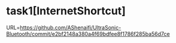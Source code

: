 # task1[InternetShortcut]
URL=https://github.com/AShenaifi/UltraSonic-Bluetooth/commit/e2bf2148a380a4f69bdfee8f1786f285ba56d7ce
